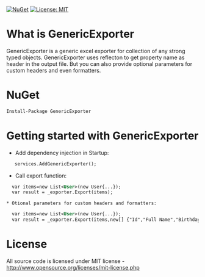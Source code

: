 [![NuGet](https://img.shields.io/nuget/v/GenericExporter.svg)](https://www.nuget.org/packages/GenericExporter)
[![License: MIT](https://img.shields.io/badge/License-MIT-green.svg)](LICENSE)

# What is GenericExporter

GenericExporter is a generic excel exporter for collection of any strong typed objects.
GenericExporter uses reflecton to get property name as header in the output file. But you can also provide optional parameters for custom headers and even formatters.
# NuGet
```xml
Install-Package GenericExporter
```
# Getting started with GenericExporter

  * Add dependency injection in Startup: 
  ```xml
     services.AddGenericExporter();
  ```
  * Call export function:
  ```xml
    var items=new List<User>(new User{...});
    var result = _exporter.Export(items);
  ``` 
    * Otional parameters for custom headers and formatters:
  ```xml
    var items=new List<User>(new User{...});
    var result = _exporter.Export(items,new[] {"Id","Full Name","Birthday"},x=>new[] {x.Id,x.Name,x.Birthday.ToShortDateString()});
  ``` 
# License
All source code is licensed under MIT license - http://www.opensource.org/licenses/mit-license.php
